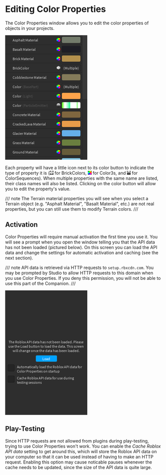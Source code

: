 # Editing Color Properties

The Color Properties window allows you to edit the color properties of objects in your projects.

![Color Properties](../images/color-properties.png)

Each property will have a little icon next to its color button to indicate the type of property it is (![A brick](../images/brickcolor-property-icon.png) for BrickColors, ![A color wheel](../images/color3-property-icon.png) for Color3s, and ![A black-and-white gradient](../images/cs-property-icon.png) for ColorSequences). When multiple properties with the same name are listed, their class names will also be listed. Clicking on the color button will allow you to edit the property's value.

/// note
The Terrain material properties you will see when you select a Terrain object (e.g. "Asphalt Material", "Basalt Material", etc.) are not real properties, but you can still use them to modify Terrain colors.
///

## Activation

Color Properties will require manual activation the first time you use it. You will see a prompt when you open the window telling you that the API data has not been loaded (pictured below). On this screen you can load the API data and change the settings for automatic activation and caching (see the next section).

/// note
API data is retrieved via HTTP requests to `setup.rbxcdn.com`. You may be prompted by Studio to allow HTTP requests to this domain when you use Color Properties. If you deny this permission, you will not be able to use this part of the Companion.
///

![Color Properties, not loaded](../images/color-properties-unloaded.png)

## Play-Testing

Since HTTP requests are not allowed from plugins during play-testing, trying to use Color Properties won't work. You can enable the *Cache Roblox API data* setting to get around this, which will store the Roblox API data on your computer so that it can be used instead of having to make an HTTP request. Enabling this option may cause noticable pauses whenever the cache needs to be updated, since the size of the API data is quite large.